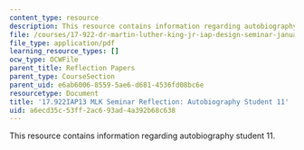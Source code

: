 ```yaml
---
content_type: resource
description: This resource contains information regarding autobiography student 11.
file: /courses/17-922-dr-martin-luther-king-jr-iap-design-seminar-january-iap-2013/a6ecd35c53ff2ac693ad4a392b68c638_MIT17_922IAP13_RefPapr3M.pdf
file_type: application/pdf
learning_resource_types: []
ocw_type: OCWFile
parent_title: Reflection Papers
parent_type: CourseSection
parent_uid: e6ab6006-8559-5ae6-d681-4536fd08bc6e
resourcetype: Document
title: '17.922IAP13 MLK Seminar Reflection: Autobiography Student 11'
uid: a6ecd35c-53ff-2ac6-93ad-4a392b68c638
---
```

This resource contains information regarding autobiography student 11.

